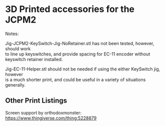 # 3D Printed accessories for the JCPM2 #

Notes:

Jig-JCPM2-KeySwitch-Jig-NoRetainer.stl has not been tested, however, should work  
to line up keyswitches, and provide spacing for EC-11 encoder without keyswitch retainer
installed.

Jig-EC-11-Helper.stl should not be needed if using the either KeySwitch jig, however  
is a much shorter print, and could be useful in a variety of situations generally.

## Other Print Listings ##

Screen support by orthodoxmonster: https://www.thingiverse.com/thing:5228879
